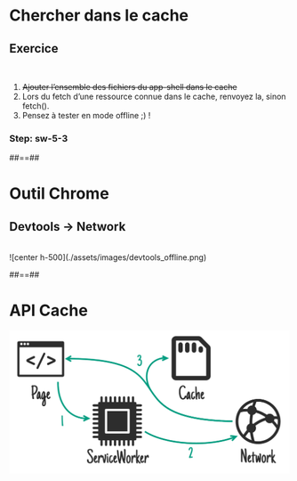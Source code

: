 <!-- .slide: class="exercice fire-bg-pink fire-specific-slide" data-background="css/theme/legacy/images/background_pink.png" -->

# Chercher dans le cache

## Exercice

<br>

1. <del>Ajouter l’ensemble des fichiers du app-shell dans le cache</del>
2. Lors du fetch d’une ressource connue dans le cache, renvoyez la, sinon fetch().
3. Pensez à tester en mode offline ;) !

### Step: sw-5-3

##==##

# Outil Chrome

## Devtools -> Network

<br>
![center h-500](./assets/images/devtools_offline.png)

##==##

# API Cache

![center h-700](./assets/images/sw_mecanism.png)
